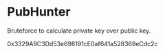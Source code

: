 # PubHunter
Bruteforce to calculate private key over public key.

0x3329A9C3Dd53e698191cE0af641a528369eCdc2c
